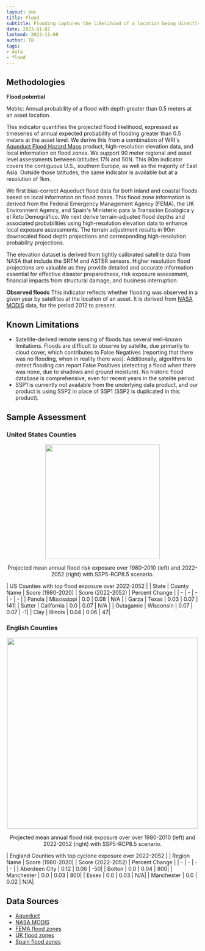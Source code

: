 ```yaml
---
layout: doc
title: Flood
subtitle: Flooding captures the likelihood of a location being directly exposed to flooding, both from precipitation-based inland flooding and from coastal flooding. Flooding is among the deadlier natural disasters and poses direct risks to human health, infrastructure, and economic activity.
date: 2023-01-01
lastmod: 2023-11-08
author: TB
tags:
- data
- flood
---
```


## Methodologies
**Flood potential**

Metric: Annual probability of a flood with depth greater than 0.5 meters at an asset location.

This indicator quantifies the projected flood likelihood, expressed as timeseries of annual expected probability of flooding greater than 0.5 meters at the asset level. We derive this from a combination of WRI's [Aqueduct Flood Hazard Maps](https://www.wri.org/data/aqueduct-floods-hazard-maps) product, high-resolution elevation data, and local information on flood zones. We support 90 meter regional and asset level assessments between latitudes  17N and 50N. This 90m indicator covers the contiguous U.S., southern Europe, as well as the majority of East Asia. Outside those latitudes, the same indicator is available but at a resolution of 1km. 


We first bias-correct Aqueduct flood data for both inland and coastal floods based on local information on flood zones. This flood zone information is derived from the Federal Emergency Management Agency (FEMA), the UK Environment Agency, and Spain's Ministerio para la Transición Ecológica y el Reto Demográfico. We next derive terrain-adjusted flood depths and associated probabilities using high-resolution elevation data to enhance local exposure assessments. The terrain adjustment results in 90m downscaled flood depth projections and corresponding high-resolution probability projections.

The elevation dataset is derived from tightly calibrated satellite data  from NASA that include the SRTM and ASTER sensors. Higher resolution flood projections are valuable as they provide detailed and accurate information essential for effective disaster preparedness, risk exposure assessment, financial impacts from structural damage, and business interruption.


**Observed floods**
This indicator reflects whether flooding was observed in a given year by satellites at the location of an asset. It is derived from [NASA MODIS](https://www.earthdata.nasa.gov/learn/find-data/near-real-time/modis-nrt-global-flood-product) data, for the period 2012 to present.  

## Known Limitations
- Satellite-derived remote sensing of floods has several well-known limitations. Floods are difficult to observe by satelite, due primarily to cloud cover, which contributes to False Negatives (reporting that there was no flooding, when in reality there was). Additionally, algorithms to detect flooding can report False Positives (detecting a flood when there was none, due to shadows and ground moisture). No historic flood database is comprehensive, even for recent years in the satelite period.
- SSP1 is currently not available from the underlying data product, and our product is using SSP2 in place of SSP1 (SSP2 is duplicated in this product).

## Sample Assessment
### United States Counties

<p align="center">
<img height="300" src="assets/images/dataguide/flood_usa_1980_2020_v_2022-2052.png">
</p>

<p align="center">
Projected mean annual flood risk exposure over 1980-2010 (left) and 2022-2052 (right) with SSP5-RCP8.5 scenario.
</p>

| US Counties with top flood exposure over 2022-2052 |
| State | County Name | Score (1980-2020) | Score (2022-2052) | Percent Change | 
| - | - | - | - | - |
| Panola | Mississippi | 0.0 | 0.08 | N/A |
| Garza | Texas | 0.03 | 0.07 | 141|
| Sutter | California | 0.0 | 0.07 | N/A |
| Outagamie | Wisconsin | 0.07 | 0.07 | -1|
| Clay | Illinois | 0.04 | 0.06 | 47|

### English Counties
<p align="center">
<img height="500" src="assets/images/dataguide/england_floods_585_2022_2052.png">
</p>

<p align="center">
Projected mean annual flood risk exposure over over 1980-2010 (left) and 2022-2052 (right) with SSP5-RCP8.5 scenario.
</p>

| England Counties with top cyclone exposure over 2022-2052 |
| Region Name | Score (1980-2020) | Score (2022-2052) | Percent Change | 
| - | - | - | - | 
| Aberdeen City | 	0.12 | 0.06 | -50| 
| Bolton | 0.0 | 0.04 | 800| 
| Manchester | 0.0 | 0.03 | 800| 
| Essex | 0.0 | 0.03 | N/A| 
| Manchester | 0.0 | 0.02 | N/A| 


## Data Sources
- [Aqueduct](https://www.wri.org/data/aqueduct-floods-hazard-maps)
- [NASA MODIS](https://www.earthdata.nasa.gov/learn/find-data/near-real-time/modis-nrt-global-flood-product)
- [FEMA flood zones](https://catalog.data.gov/dataset/national-flood-hazard-layer-nfhl)
- [UK flood zones](https://www.arcgis.com/home/webmap/viewer.html?url=https%3A%2F%2Fenvironment.data.gov.uk%2Farcgis%2Frest%2Fservices%2FEA%2FFloodMapForPlanningRiversAndSeaFloodZone3%2FFeatureServer%2F0&source=sd)
- [Spain flood zones](https://www.miteco.gob.es/es/cartografia-y-sig/ide/descargas/agua/zi-lamina.aspx)

